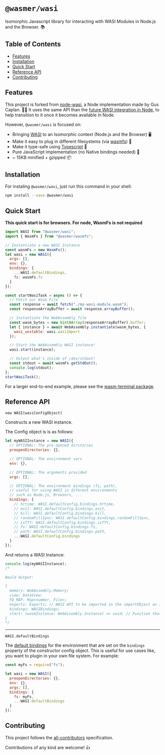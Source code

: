 # `@wasmer/wasi`

Isomorphic Javascript library for interacting with WASI Modules in Node.js and the Browser. 📚

## Table of Contents

- [Features](#features)
- [Installation](#installation)
- [Quick Start](#quick-start)
- [Reference API](#reference-api)
- [Contributing](#contributing)

## Features

This project is forked from [node-wasi](https://github.com/devsnek/node-wasi), a Node implementation made by Gus Caplan. 🙏😄
It uses the same API than the [future WASI integration in Node](https://github.com/nodejs/wasi), to help transition to it once it becomes available in Node.

However, `@wasmer/wasi` is focused on:

- Bringing [WASI](https://github.com/webassembly/wasi) to an Isomorphic context (Node.js and the Browser) 🖥️
- Make it easy to plug in different filesystems (via [wasmfs](https://github.com/wasmerio/wasmer-js/tree/master/packages/wasmfs)) 📂
- Make it type-safe using [Typescript](http://www.typescriptlang.org/) 👷
- Pure JavaScript implementation (no Native bindings needed) 🚀
- ~ 15KB minified + gzipped 📦

## Installation

For instaling `@wasmer/wasi`, just run this command in your shell:

```bash
npm install --save @wasmer/wasi
```

## Quick Start

**This quick start is for browsers. For node, WasmFs is not required**

```js
import WASI from "@wasmer/wasi";
import { WasmFs } from "@wasmer/wasmfs";

// Instantiate a new WASI Instance
const wasmFs = new WasmFs();
let wasi = new WASI({
  args: [],
  env: {},
  bindings: {
    ...WASI.defaultBindings,
    fs: wasmFs.fs
  }
});

const startWasiTask = async () => {
  // Fetch our Wasm File
  const response = await fetch("./my-wasi-module.wasm");
  const responseArrayBuffer = await response.arrayBuffer();

  // Instantiate the WebAssembly file
  const wasm_bytes = new Uint8Array(responseArrayBuffer).buffer;
  let { instance } = await WebAssembly.instantiate(wasm_bytes, {
    wasi_unstable: wasi.wasiImport
  });

  // Start the WebAssembly WASI instance!
  wasi.start(instance);

  // Output what's inside of /dev/stdout!
  const stdout = await wasmFs.getStdOut();
  console.log(stdout);
};
startWasiTask();
```

For a larger end-to-end example, please see the [wasm-terminal package](https://github.com/wasmerio/wasmer-js/tree/master/packages/wasm-terminal).

## Reference API

`new WASI(wasiConfigObject)`

Constructs a new WASI instance.

The Config object is is as follows:

```js
let myWASIInstance = new WASI({
  // OPTIONAL: The pre-opened dirctories
  preopenDirectories: {},

  // OPTIONAL: The environment vars
  env: {},

  // OPTIONAL: The arguments provided
  args: [],

  // OPTIONAL: The environment bindings (fs, path),
  // useful for using WASI in diferent environments
  // such as Node.js, Browsers, ...
  bindings: {
    // hrtime: WASI.defaultConfig.bindings.hrtime,
    // exit: WASI.defaultConfig.bindings.exit,
    // kill: WASI.defaultConfig.bindings.kill,
    // randomFillSync: WASI.defaultConfig.bindings.randomFillSync,
    // isTTY: WASI.defaultConfig.bindings.isTTY,
    // fs: WASI.defaultConfig.bindings.fs,
    // path: WASI.defaultConfig.bindings.path,
    ...WASI.defaultConfig.bindings
  }
});
```

And returns a WASI Instance:

```js
console.log(myWASIInstance);
/*

Would Output:

{
  memory: WebAssembly.Memory;
  view: DataView;
  FD_MAP: Map<number, File>;
  exports: Exports; // WASI API to be imported in the importObject on instantiation.
  bindings: WASIBindings;
  start: (wasmInstance: WebAssembly.Instance) => void; // Function that takes in a WASI WebAssembly Instance and starts it.
}
*/
```

---

`WASI.defaultBindings`

The [default bindings](./lib/bindings) for the environment that are set on the `bindings` property of the constructor config object. This is useful for use cases like, you want to plugin in your own file system. For example:

```js
const myFs = require("fs");

let wasi = new WASI({
  preopenDirectories: {},
  env: {},
  args: [],
  bindings: {
    fs: myFs,
    ...WASI.defaultBindings
  }
});
```

## Contributing

This project follows the [all-contributors](https://github.com/kentcdodds/all-contributors) specification.

Contributions of any kind are welcome! 👍
